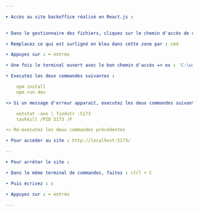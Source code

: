 ```yaml
---

➤ Accès au site backoffice réalisé en React.js : 
 

➧ Dans le gestionnaire des fichiers, cliquez sur le chemin d'accès de ce répertoire de fichiers => ex : 'C:\wamp64\www\projet-la-grimpette\frontend\site_backoffice' 

➧ Remplacez ce qui est surligné en bleu dans cette zone par : cmd

➧ Appuyez sur : ➥ entrée

➧ Une fois le terminal ouvert avec le bon chemin d'accès => ex : 'C:\wamp64\www\projet-la-grimpette\frontend\site_backoffice> '

➧ Executez les deux commandes suivantes : 

	npm install
	npm run dev 

➧> Si un message d'erreur apparait, executez les deux commandes suivantes dans un terminal ouvert en tant qu'administrateur :

	netstat -ano | findstr :5173
	taskkill /PID 5173 /F

➧> Ré-executez les deux commandes précédentes 

➧ Pour accéder au site : http://localhost:5173/

--

➤ Pour arrêter le site : 

➧ Dans le même terminal de commandes, faites : ctrl + C

➧ Puis écrivez : o

➧ Appuyez sur : ➥ entrée

---
```

